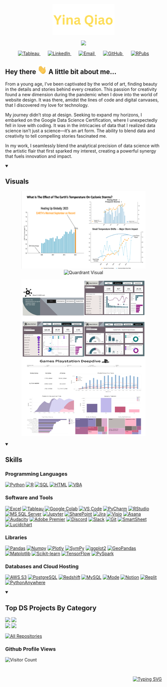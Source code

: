 <p align="center">
  <a href="https://github.com/yinaS1234">
    <img src="https://github.com/yinaS1234/yinaS1234/blob/main/Yina_Qiao.png" alt="Yina Qiao" style="height:100px;" /></a>
</p>

<p align="center">
  <!-- Typing SVG -->
  <a href="https://github.com/yinaS1234">
    <img src="https://readme-typing-svg.demolab.com/?lines=Curious%20Data%20Analyst;Data%20Visualization%20Enthusiast;Ex-JPM/NYSE;Learner%20for%20a %20Lifetime&font=Fira%20Code&center=true&width=440&height=45&color=FFD700&vCenter=true&pause=1000&size=22" /></a>
</p>

<!-- Social icons section -->
<p align="center">
  <a href="https://public.tableau.com/app/profile/yina7051/vizzes" target="_blank">
    <img width="32px" alt="Tableau" title="Tableau" src="https://img.icons8.com/color/48/000000/tableau-software.png"/>
  </a>
  &#8287;&#8287;&#8287;&#8287;&#8287;
  <a href="https://www.linkedin.com/in/yina-qiao/" target="_blank">
    <img width="32px" alt="LinkedIn" title="LinkedIn" src="https://img.icons8.com/color/48/000000/linkedin.png"/>
  </a>
  &#8287;&#8287;&#8287;&#8287;&#8287;
  <a href="mailto:yina.qiao@baruchmail.cuny.edu" target="_blank">
    <img src="https://img.shields.io/badge/-Email-%23333?style=for-the-badge&logo=gmail&logoColor=white" alt="Email" title="Email"/>
  </a>
  &#8287;&#8287;&#8287;&#8287;&#8287;
  <a href="https://github.com/yinaS1234" target="_blank">
    <img width="32px" alt="GitHub" title="GitHub" src="https://img.icons8.com/ios-glyphs/48/000000/github.png"/>
  </a>
  &#8287;&#8287;&#8287;&#8287;&#8287;
  <a href="https://rpubs.com/lindaqiao" target="_blank">
    <img width="42px" alt="RPubs" title="RPubs" src="https://img.shields.io/badge/R-276DC3.svg?logo=r&logoColor=white"/>
  </a>
</p>









## Hey there <img src="https://raw.githubusercontent.com/ABSphreak/ABSphreak/master/gifs/Hi.gif" width="30px"> A little bit about me...


From a young age, I’ve been captivated by the world of art, finding beauty in the details and stories behind every creation. This passion for creativity found a new dimension during the pandemic when I dove into the world of website design. It was there, amidst the lines of code and digital canvases, that I discovered my love for technology.

My journey didn’t stop at design. Seeking to expand my horizons, I embarked on the Google Data Science Certification, where I unexpectedly fell in love with coding. It was in the intricacies of data that I realized data science isn’t just a science—it’s an art form. The ability to blend data and creativity to tell compelling stories fascinated me.

In my work, I seamlessly blend the analytical precision of data science with the artistic flair that first sparked my interest, creating a powerful synergy that fuels innovation and impact.



<details open> 
  <summary><h2>Visuals</h2></summary>
  
  <!-- Images Section -->
  <p align="center">
    <img src="https://github.com/yinaS1234/yinaS1234/blob/main/climates.png" alt="Climate Visual" width="400" height="250"/>
    <img src="https://github.com/yinaS1234/Visual-Presentation/blob/main/s2/quardrant.png" alt="Quardrant Visual" width="400" height="250"/>
  </p>
  <p align="center">
    <img src="https://github.com/yinaS1234/yinaS1234/blob/main/dashboard%20pic.png" alt="Dashboard Visual" width="400" height="250"/>
    <img src="https://github.com/yinaS1234/yinaS1234/blob/main/gameplay.png" alt="Gameplay Visual" width="400" height="250"/>
  </p>
</details>



<details open> 
  <summary><h2>Skills</h2></summary>
  <h3>Programming Languages</h3>
  <p>
    <a href="#"><img alt="Python" src="https://img.shields.io/badge/Python-14354C.svg?logo=python&logoColor=white"></a>
    <a href="#"><img alt="R" src="https://img.shields.io/badge/R-276DC3.svg?logo=r&logoColor=white"></a>
    <a href="#"><img alt="SQL" src="https://img.shields.io/badge/SQL-025E8C.svg?logo=database&logoColor=white"></a>
    <a href="#"><img alt="HTML" src="https://img.shields.io/badge/HTML-E34F26.svg?logo=html5&logoColor=white"></a>
    <a href="#"><img alt="VBA" src="https://img.shields.io/badge/VBA-217346.svg?logo=microsoft-excel&logoColor=white"></a>
  </p>


  <h3>Software and Tools</h3>
  <p>
    <a href="#"><img alt="Excel" src="https://img.shields.io/badge/Excel-217346.svg?logo=microsoft-excel&logoColor=white"></a>
    <a href="#"><img alt="Tableau" src="https://img.shields.io/badge/Tableau-E97627.svg?logo=tableau&logoColor=white"></a>
    <a href="#"><img alt="Google Colab" src="https://img.shields.io/badge/Google%20Colab-F9AB00.svg?logo=google-colab&logoColor=white"></a>
    <a href="#"><img alt="VS Code" src="https://img.shields.io/badge/VS%20Code-0078D4.svg?logo=visual-studio-code&logoColor=white"></a>
    <a href="#"><img alt="PyCharm" src="https://img.shields.io/badge/PyCharm-000000.svg?logo=pycharm&logoColor=white"></a>
    <a href="#"><img alt="RStudio" src="https://img.shields.io/badge/RStudio-75AADB.svg?logo=rstudio&logoColor=white"></a>
    <a href="#"><img alt="MS SQL Server" src="https://img.shields.io/badge/MS%20SQL%20Server-CC2927.svg?logo=microsoft-sql-server&logoColor=white"></a>
    <a href="#"><img alt="Jupyter" src="https://img.shields.io/badge/Jupyter-F37626.svg?logo=jupyter&logoColor=white"></a>
    <a href="#"><img alt="SharePoint" src="https://img.shields.io/badge/SharePoint-0078D4.svg?logo=microsoft-sharepoint&logoColor=white"></a>
    <a href="#"><img alt="Jira" src="https://img.shields.io/badge/Jira-0052CC.svg?logo=jira&logoColor=white"></a>
    <a href="#"><img alt="Visio" src="https://img.shields.io/badge/Visio-3955A3.svg?logo=microsoft-visio&logoColor=white"></a>
    <a href="#"><img alt="Asana" src="https://img.shields.io/badge/Asana-273346.svg?logo=asana&logoColor=white"></a>
    <a href="#"><img alt="Audacity" src="https://img.shields.io/badge/Audacity-0000CC.svg?logo=audacity&logoColor=white"></a>
    <a href="#"><img alt="Adobe Premier" src="https://img.shields.io/badge/Adobe%20Premiere-9999FF.svg?logo=adobe-premiere-pro&logoColor=white"></a>
    <a href="#"><img alt="Discord" src="https://img.shields.io/badge/Discord-5865F2.svg?logo=discord&logoColor=white"></a>
    <a href="#"><img alt="Slack" src="https://img.shields.io/badge/Slack-4A154B.svg?logo=slack&logoColor=white"></a>
    <a href="#"><img alt="Git" src="https://img.shields.io/badge/Git-F05033.svg?logo=git&logoColor=white"></a>
    <a href="#"><img alt="SmartSheet" src="https://img.shields.io/badge/SmartSheet-2C4C8C.svg?logo=smartsheet&logoColor=white"></a>
    <a href="#"><img alt="Lucidchart" src="https://img.shields.io/badge/Lucidchart-F37321.svg?logo=lucidchart&logoColor=white"></a>
  </p>


  <h3>Libraries</h3>
  <p>
    <a href="#"><img alt="Pandas" src="https://img.shields.io/badge/Pandas-150458.svg?logo=pandas&logoColor=white"></a>
    <a href="#"><img alt="Numpy" src="https://img.shields.io/badge/Numpy-013243.svg?logo=numpy&logoColor=white"></a>
    <a href="#"><img alt="Plotly" src="https://img.shields.io/badge/Plotly-3F4F75.svg?logo=plotly&logoColor=white"></a>
    <a href="#"><img alt="SymPy" src="https://img.shields.io/badge/Sympy-3B5526.svg?logo=sympy&logoColor=white"></a>
    <a href="#"><img alt="ggplot2" src="https://img.shields.io/badge/ggplot2-1A85FF.svg?logo=ggplot2&logoColor=white"></a>
    <a href="#"><img alt="GeoPandas" src="https://img.shields.io/badge/GeoPandas-0A9EDC.svg?logo=geopandas&logoColor=white"></a>
    <a href="#"><img alt="Matplotlib" src="https://img.shields.io/badge/Matplotlib-11557C.svg?logo=matplotlib&logoColor=white"></a>
    <a href="#"><img alt="Scikit-learn" src="https://img.shields.io/badge/Scikit--learn-F7931E.svg?logo=scikit-learn&logoColor=white"></a>
    <a href="#"><img alt="TensorFlow" src="https://img.shields.io/badge/TensorFlow-FF6F00.svg?logo=TensorFlow&logoColor=white"></a>
    <a href="#"><img alt="PySpark" src="https://img.shields.io/badge/PySpark-E25A1C.svg?logo=apache-spark&logoColor=white"></a>
  </p>
  

  <h3>Databases and Cloud Hosting</h3>
  <p>
    <a href="#"><img alt="AWS S3" src="https://img.shields.io/badge/AWS_S3-569A31.svg?logo=amazon-aws&logoColor=white"></a>
    <a href="#"><img alt="PostgreSQL" src="https://img.shields.io/badge/PostgreSQL-316192.svg?logo=postgresql&logoColor=white"></a>
    <a href="#"><img alt="Redshift" src="https://img.shields.io/badge/Redshift-003545.svg?logo=amazon-redshift&logoColor=white"></a>
    <a href="#"><img alt="MySQL" src="https://img.shields.io/badge/MySQL-00f.svg?logo=mysql&logoColor=white"></a>
    <a href="#"><img alt="Mode" src="https://img.shields.io/badge/Mode-488A99.svg?logo=mode&logoColor=white"></a>
    <a href="#"><img alt="Notion" src="https://img.shields.io/badge/Notion-010101.svg?logo=notion&logoColor=white"></a>
    <a href="#"><img alt="Replit" src="https://img.shields.io/badge/Replit-0D101E.svg?logo=replit&logoColor=white"></a>
    <a href="#"><img alt="PythonAnywhere" src="https://img.shields.io/badge/PythonAnywhere-3776AB.svg?logo=python&logoColor=white"></a>
  </p>
</details>


<details open> 
  <summary><h2>Top DS Projects By Category</h2></summary>

  <!-- Repo info cards -->
  <p align="left">
    <a href="https://github.com/yinaS1234/ETL-Walmart-Retail"><img width="278" src="https://denvercoder1-github-readme-stats.vercel.app/api/pin/?username=yinaS1234&repo=ETL-Walmart-Retail&theme=react&bg_color=1F222E&title_color=F85D7F&hide_border=true&icon_color=F8D866&show_icons=false"></a>
    <a href="https://github.com/yinaS1234/DA-Stock-Price-Prediction-ARIMA"><img width="278" src="https://denvercoder1-github-readme-stats.vercel.app/api/pin/?username=yinaS1234&repo=DA-Stock-Price-Prediction-ARIMA&theme=react&bg_color=1F222E&title_color=F85D7F&hide_border=true&icon_color=F8D866&show_icons=false"></a>
     <br>
    <a href="https://github.com/yinaS1234/Hospital-Operations-Dashboard"><img width="278" src="https://denvercoder1-github-readme-stats.vercel.app/api/pin/?username=yinaS1234&repo=Hospital-Operations-Dashboard&theme=react&bg_color=1F222E&title_color=F85D7F&hide_border=true&icon_color=F8D866&show_icons=false"></a>
    <a href="https://github.com/yinaS1234/DL-Twitter-Sentiment-Analysis"><img width="278" src="https://denvercoder1-github-readme-stats.vercel.app/api/pin/?username=yinaS1234&repo=DL-Twitter-Sentiment-Analysis&theme=react&bg_color=1F222E&title_color=F85D7F&hide_border=true&icon_color=F8D866&show_icons=false&custom_title=Twitter%20Sentiment%20Analysis"></a>
 
  </p>

  <a href="https://github.com/yinaS1234?tab=repositories&sort=stargazers"><img alt="All Repositories" title="All Repositories" src="https://custom-icon-badges.demolab.com/badge/-Click%20Here%20For%20All%20My%20Repos-1F222E?style=for-the-badge&logoColor=white&logo=repo"/></a>
</details>








### Github Profile Views
![Visitor Count](https://profile-counter.glitch.me/{yinaS1234}/count.svg)




  


<br>

<div align="right">

  [![Typing SVG](https://readme-typing-svg.herokuapp.com/?color=ffffff&multiline=true&lines=Crafting+Insights;One+Dataset+at+a+Time)](https://git.io/typing-svg)

</div>

